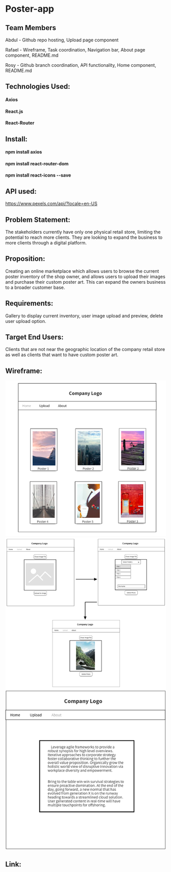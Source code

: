 # Poster-app

## Team Members

Abdul - Github repo hosting, Upload page component

Rafael - Wireframe, Task coordination, Navigation bar, About page component, README.md

Rosy - Github branch coordination, API functionality, Home component, README.md

## Technologies Used:
#### Axios 
#### React.js
#### React-Router 

## Install:
#### npm install axios
#### npm install react-router-dom
#### npm install react-icons --save

## API used:
https://www.pexels.com/api/?locale=en-US

## Problem Statement:
The stakeholders currently have only one physical retail store, limiting the potential to reach more clients.
They are looking to expand the business to more clients through a digital platform.

## Proposition:
Creating an online marketplace which allows users to browse the current poster inventory of the shop owner, and allows users to upload their images and purchase their custom poster art. This can expand the owners business to a broader customer base.

## Requirements:
Gallery to display current inventory,
user image upload and preview, 
delete user upload option.

## Target End Users:
Clients that are not near the geographic location of the company retail store as well as
clients that want to have custom poster art.

## Wireframe:
![Home Page](https://github.com/Abdu-w/MidMod3-Poster-app/blob/master/Wireframe/1_HomePage.png)
![Upload Page](https://github.com/Abdu-w/MidMod3-Poster-app/blob/master/Wireframe/2_UploadPage.png)
![About Page](https://github.com/Abdu-w/MidMod3-Poster-app/blob/master/Wireframe/3_AboutPage.png)

## Link:

